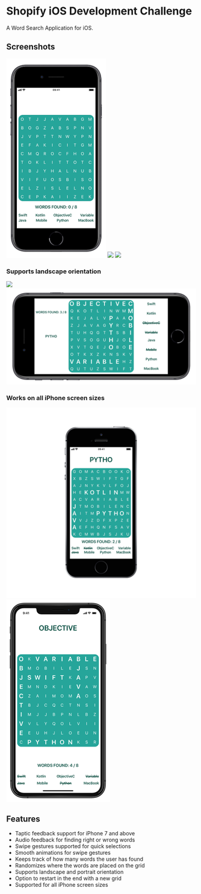 # Shopify iOS Development Challenge
A Word Search Application for iOS.

## Screenshots
<img src="https://github.com/adbht/Shopify-iOS-Challenge-F19/blob/master/Images/noWordsFound.JPG" width="265" /> <img src="https://github.com/adbht/WordSearch-Shopify-Challenge/blob/master/Images/someWordsFound.jpg" width="265" /> <img src="https://github.com/adbht/WordSearch-Shopify-Challenge/blob/master/Images/allWordsFound.jpg" width="265" /> 

### Supports landscape orientation
<img src="https://upload.wikimedia.org/wikipedia/en/4/48/Blank.JPG" width="100" />                                                         <img src="https://github.com/adbht/Shopify-iOS-Challenge-F19/blob/master/Images/landscape1.JPG" width="600" />

### Works on all iPhone screen sizes
<img src="https://github.com/adbht/Shopify-iOS-Challenge-F19/blob/master/Images/seSupport.png" width="525" /> <img src="https://github.com/adbht/Shopify-iOS-Challenge-F19/blob/master/Images/xsSupport.jpeg" width="275" /> 

## Features
   - Taptic feedback support for iPhone 7 and above
   - Audio feedback for finding right or wrong words
   - Swipe gestures supported for quick selections
   - Smooth animations for swipe gestures
   - Keeps track of how many words the user has found
   - Randomizes where the words are placed on the grid
   - Supports landscape and portrait orientation
   - Option to restart in the end with a new grid
   - Supported for all iPhone screen sizes
